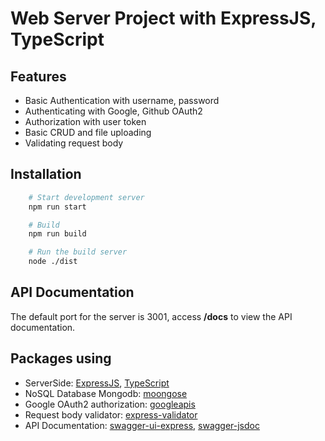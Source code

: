 # Web Server Project with ExpressJS, TypeScript

## Features

- Basic Authentication with username, password
- Authenticating with Google, Github OAuth2
- Authorization with user token
- Basic CRUD and file uploading
- Validating request body

## Installation

```bash
    # Start development server
    npm run start

    # Build
    npm run build

    # Run the build server
    node ./dist
```

## API Documentation

The default port for the server is 3001, access **/docs** to view the API documentation.

## Packages using

- ServerSide: [ExpressJS](https://expressjs.com/), [TypeScript](https://www.typescriptlang.org/)
- NoSQL Database Mongodb: [moongose](https://mongoosejs.com/)
- Google OAuth2 authorization: [googleapis](https://www.npmjs.com/package/googleapis)
- Request body validator: [express-validator](https://express-validator.github.io/docs)
- API Documentation: [swagger-ui-express](https://www.npmjs.com/package/swagger-ui-express), [swagger-jsdoc](https://www.npmjs.com/package/swagger-jsdoc)